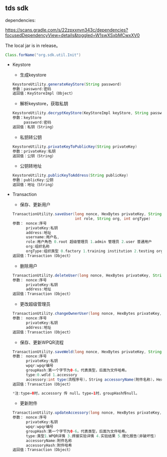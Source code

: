 ## tds sdk

dependencies:

https://scans.gradle.com/s/22zpxxnvn343c/dependencies?focusedDependencyView=details&toggled=W1swXSxbMCwxXV0

The local jar is in release。

```java
Class.forName("org.sdk.util.Init")
```
+ Keystore
    + 生成keystore
    ```java
    KeystoreUtility.generateKeyStore(String password)
    参数：password:密码
    返回值：KeyStoreImpl（Object）
    ```
    + 解析keystore，获取私钥
    ```java
    KeystoreUtility.decryptKeyStore(KeyStoreImpl keyStore, String password)
    参数：keyStore
         password:密码
    返回值：私钥（String）
    ```
    + 私钥转公钥
    ```java
    KeystoreUtility.privateKeyToPublicKey(String privateKey)
    参数：privateKey:私钥
    返回值：公钥（String）
    ```
    + 公钥转地址
    ```java
    KeystoreUtility.publicKeyToAddress(String publicKey)
    参数：publicKey:公钥
    返回值：地址（String）
    ```
    
+ Transaction
    + 保存、更新用户
    ```java
    TransactionUtility.saveUser(long nonce, HexBytes privateKey, String address, String username, 
                                int role, String org, int orgType)
    参数： nonce:序号
          privateKey:私钥
          address:地址
          username:用户名,
          role:用户角色 0.root 超级管理员 1.admin 管理员 2.user 普通用户
          org:组织名称
          orgType:组织类型 0.factory 1.training institution 2.testing organization:组织类型 3.other
    返回值：Transaction（Object）
    ```
    + 删除用户
    ```java
    TransactionUtility.deleteUser(long nonce, HexBytes privateKey, String address)
    参数： nonce:序号
          privateKey:私钥
          address:地址
    返回值：Transaction（Object）
    ```
    + 更改超级管理员
    ```java
    TransactionUtility.changeOwnerUser(long nonce, HexBytes privateKey, String address)
    参数： nonce:序号
          privateKey:私钥
          address:地址
    返回值：Transaction（Object）
    ```
    + 保存、更新WPQR流程
    ```java
    TransactionUtility.saveWeld(long nonce, HexBytes privateKey, String wpqr, HexBytes groupHash, int type, Accessory accessory)
    参数： nonce:序号
          privateKey:私钥
          wpqr:wpqr编号
          groupHash:第一个字节为0-6，代表类型，后面为文件哈希。
          type:0.wdld 1.accessory
          accessory:int type(流程序号)，String accessoryName(附件名称)，HexBytes accessoryHash(附件哈希)
    返回值：Transaction（Object）
    
    *注:type=0时，accessory 传 null。type=1时，groupHash传null。
    ```
    + 更新附件
    ```java
    TransactionUtility.updateAccessory(long nonce, HexBytes privateKey, String wpqr, int type, String accessoryName, HexBytes accessoryHash)
    参数： nonce:序号
          privateKey:私钥
          wpqr:wpqr编号
          groupHash:第一个字节为0-6，代表类型，后面为文件哈希。
          type:类型1.WPQR详情 3.焊接实验详情 4.实验结果 5.理化报告(非破坏性)
          accessoryName:附件名称
          accessoryHash:附件哈希
    返回值：Transaction（Object）
 
